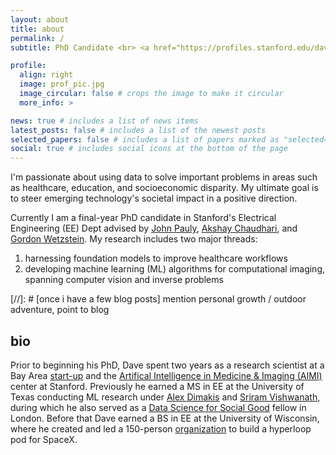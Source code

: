 ```yaml
---
layout: about
title: about
permalink: /
subtitle: PhD Candidate <br> <a href="https://profiles.stanford.edu/dave-van-veen/">Stanford University</a> 

profile:
  align: right
  image: prof_pic.jpg
  image_circular: false # crops the image to make it circular
  more_info: >

news: true # includes a list of news items
latest_posts: false # includes a list of the newest posts
selected_papers: false # includes a list of papers marked as "selected={true}"
social: true # includes social icons at the bottom of the page
---
```


I'm passionate about using data to solve important problems in areas such as healthcare, education, and socioeconomic disparity.
My ultimate goal is to steer emerging technology's societal impact in a positive direction.

Currently I am a final-year PhD candidate in Stanford's Electrical Engineering (EE) Dept advised by <a href="https://web.stanford.edu/~pauly/">John Pauly</a>, <a href="https://profiles.stanford.edu/akshay-chaudhari">Akshay Chaudhari</a>, and <a href="https://stanford.edu/~gordonwz/">Gordon Wetzstein</a>.
My research includes two major threads:
1. harnessing foundation models to improve healthcare workflows
2. developing machine learning (ML) algorithms for computational imaging, spanning computer vision and inverse problems

[//]: # [once i have a few blog posts] mention personal growth / outdoor adventure, point to blog

## bio
Prior to beginning his PhD, Dave spent two years as a research scientist at a Bay Area <a href="https://subtlemedical.com/">start-up</a> and the <a href="">Artifical Intelligence in Medicine & Imaging (AIMI)</a> center at Stanford.
Previously he earned a MS in EE at the University of Texas conducting ML research under <a href="https://users.ece.utexas.edu/~dimakis/">Alex Dimakis</a>
and <a href="http://sriram.utlinc.org/#/">Sriram Vishwanath</a>, during which he also served as a <a href="https://www.datascienceforsocialgood.org/">Data Science for Social Good</a> fellow in London.
Before that Dave earned a BS in EE at the University of Wisconsin, where he created and led a 150-person <a href="https://badgerloop.org/about-past.html">organization</a> to build a hyperloop pod for SpaceX.
<br>
